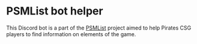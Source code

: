 # PSMList bot helper

This Discord bot is a part of the [PSMList](https://www.psmlist.com/public/) project aimed to help Pirates CSG players to find information on elements of the game.
